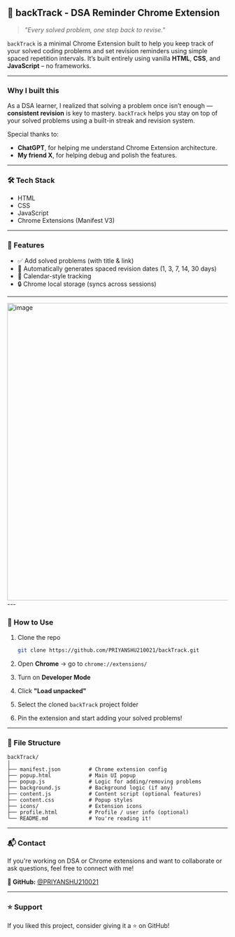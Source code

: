 ## 📌 backTrack - DSA Reminder Chrome Extension

> *"Every solved problem, one step back to revise."*

`backTrack` is a minimal Chrome Extension built to help you keep track of your solved coding problems and set revision reminders using simple spaced repetition intervals.
It’s built entirely using vanilla **HTML**, **CSS**, and **JavaScript** – no frameworks.

---

###  Why I built this

As a DSA learner, I realized that solving a problem once isn’t enough — **consistent revision** is key to mastery.
`backTrack` helps you stay on top of your solved problems using a built-in streak and revision system.

Special thanks to:

* **ChatGPT**, for helping me understand Chrome Extension architecture.
* **My friend X**, for helping debug and polish the features.

---

### 🛠️ Tech Stack

* HTML
* CSS
* JavaScript
* Chrome Extensions (Manifest V3)

---

### 🚀 Features

* ✅ Add solved problems (with title & link)
* 🔁 Automatically generates spaced revision dates (1, 3, 7, 14, 30 days)
* 📆 Calendar-style tracking
* 🔒 Chrome local storage (syncs across sessions)

---
<img width="1357" height="679" alt="image" src="https://github.com/user-attachments/assets/03962579-2054-4447-b323-17c234d6ce77" />
---

### 🧪 How to Use

1. Clone the repo

   ```bash
   git clone https://github.com/PRIYANSHU210021/backTrack.git
   ```

2. Open **Chrome** → go to `chrome://extensions/`

3. Turn on **Developer Mode**

4. Click **"Load unpacked"**

5. Select the cloned `backTrack` project folder

6. Pin the extension and start adding your solved problems!

---

### 🧩 File Structure

```
backTrack/
│
├── manifest.json         # Chrome extension config
├── popup.html            # Main UI popup
├── popup.js              # Logic for adding/removing problems
├── background.js         # Background logic (if any)
├── content.js            # Content script (optional features)
├── content.css           # Popup styles
├── icons/                # Extension icons
├── profile.html          # Profile / user info (optional)
└── README.md             # You're reading it!
```


---

### 📬 Contact

If you're working on DSA or Chrome extensions and want to collaborate or ask questions, feel free to connect with me!

**🔗 GitHub:** [@PRIYANSHU210021](https://github.com/PRIYANSHU210021)

---

### ⭐️ Support

If you liked this project, consider giving it a ⭐️ on GitHub!
